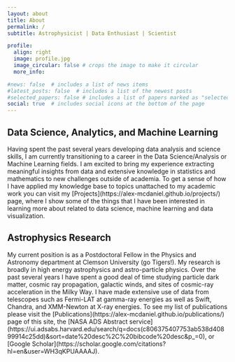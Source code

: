 ```yaml
---
layout: about
title: About
permalink: /
subtitle: Astrophysicist | Data Enthusiast | Scientist

profile:
  align: right
  image: profile.jpg
  image_circular: false # crops the image to make it circular
  more_info:

#news: false  # includes a list of news items
#latest_posts: false  # includes a list of the newest posts
#selected_papers: false # includes a list of papers marked as "selected={true}"
social: true  # includes social icons at the bottom of the page
---
```


<h2>Data Science, Analytics, and Machine Learning</h2>
Having spent the past several years developing data analysis and science skills, I am currently transitioning to a career in the Data Science/Analysis or Machine Learning fields. I am excited to bring my experience extracting meaningful insights from data and extensive knowledge in statistics and mathematics to new challenges outside of academia. To get a sense of how I have applied my knowledge base to topics unattached to my academic work you can visit my [Projects](https://alex-mcdaniel.github.io/projects/) page, where I show some of the things that I have been interested in learning more about related to data science, machine learning and data visualization.

<h2>Astrophysics Research</h2>
My current position is as a Postdoctoral Fellow in the Physics and Astronomy department at Clemson University (go Tigers!). My research is broadly in high energy astrophysics and astro-particle physics. Over the past several years I have spent a good deal of time studying particle dark matter, cosmic ray propagation, galactic winds, and sites of cosmic-ray acceleration in the Milky Way. I have made extensive use of data from telescopes such as Fermi-LAT at gamma-ray energies as well as Swift, Chandra, and XMM-Newton at X-ray energies. To see my list of publications please visit the [Publications](https://alex-mcdaniel.github.io/publications/) page of this site, the [NASA ADS Abstract service](https://ui.adsabs.harvard.edu/search/q=docs(c806375407753ab538d40899914c25dd)&sort=date%20desc%2C%20bibcode%20desc&p_=0), or [Google Scholar](https://scholar.google.com/citations?hl=en&user=WH3qKPUAAAAJ).  